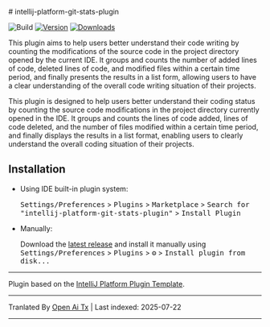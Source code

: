 <translate-content># intellij-platform-git-stats-plugin

![Build](https://github.com/zhensherlock/intellij-platform-git-stats-plugin/workflows/Build/badge.svg)
[![Version](https://img.shields.io/jetbrains/plugin/v/com.huayi.intellijplatform.gitstats.svg)](https://plugins.jetbrains.com/plugin/com.huayi.intellijplatform.gitstats)
[![Downloads](https://img.shields.io/jetbrains/plugin/d/com.huayi.intellijplatform.gitstats.svg)](https://plugins.jetbrains.com/plugin/com.huayi.intellijplatform.gitstats)

[//]: # (## Template ToDo list)

[//]: # (- [x] Create a new [IntelliJ Platform Plugin Template][template] project.)

[//]: # (- [ ] Get familiar with the [template documentation][template].)

[//]: # (- [ ] Adjust the [pluginGroup]&#40;./gradle.properties&#41;, [plugin ID]&#40;./src/main/resources/META-INF/plugin.xml&#41; and [sources package]&#40;./src/main/kotlin&#41;.)

[//]: # (- [ ] Adjust the plugin description in `README` &#40;see [Tips][docs:plugin-description]&#41;)

[//]: # (- [ ] Review the [Legal Agreements]&#40;https://plugins.jetbrains.com/docs/marketplace/legal-agreements.html?from=IJPluginTemplate&#41;.)

[//]: # (- [ ] [Publish a plugin manually]&#40;https://plugins.jetbrains.com/docs/intellij/publishing-plugin.html?from=IJPluginTemplate&#41; for the first time.)

[//]: # (- [ ] Set the `PLUGIN_ID` in the above README badges.)

[//]: # (- [ ] Set the [Plugin Signing]&#40;https://plugins.jetbrains.com/docs/intellij/plugin-signing.html?from=IJPluginTemplate&#41; related [secrets]&#40;https://github.com/JetBrains/intellij-platform-plugin-template#environment-variables&#41;.)

[//]: # (- [ ] Set the [Deployment Token]&#40;https://plugins.jetbrains.com/docs/marketplace/plugin-upload.html?from=IJPluginTemplate&#41;.)

[//]: # (- [ ] Click the <kbd>Watch</kbd> button on the top of the [IntelliJ Platform Plugin Template][template] to be notified about releases containing new features and fixes.)

<!-- Plugin description -->
This plugin aims to help users better understand their code writing by counting the modifications of the source code in the project directory opened by the current IDE. It groups and counts the number of added lines of code, deleted lines of code, and modified files within a certain time period, and finally presents the results in a list form, allowing users to have a clear understanding of the overall code writing situation of their projects.

This plugin is designed to help users better understand their coding status by counting the source code modifications in the project directory currently opened in the IDE. It groups and counts the lines of code added, lines of code deleted, and the number of files modified within a certain time period, and finally displays the results in a list format, enabling users to clearly understand the overall coding situation of their projects.
<!-- Plugin description end -->

## Installation

- Using IDE built-in plugin system:
  
  <kbd>Settings/Preferences</kbd> > <kbd>Plugins</kbd> > <kbd>Marketplace</kbd> > <kbd>Search for "intellij-platform-git-stats-plugin"</kbd> >
  <kbd>Install Plugin</kbd>
  
- Manually:

  Download the [latest release](https://github.com/zhensherlock/intellij-platform-git-stats-plugin/releases/latest) and install it manually using
  <kbd>Settings/Preferences</kbd> > <kbd>Plugins</kbd> > <kbd>⚙️</kbd> > <kbd>Install plugin from disk...</kbd>


---
Plugin based on the [IntelliJ Platform Plugin Template][template].

[template]: https://github.com/JetBrains/intellij-platform-plugin-template
[docs:plugin-description]: https://plugins.jetbrains.com/docs/intellij/plugin-user-experience.html#plugin-description-and-presentation

---

Tranlated By [Open Ai Tx](https://github.com/OpenAiTx/OpenAiTx) | Last indexed: 2025-07-22

---